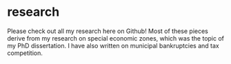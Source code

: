 # research
Please check out all my research here on Github!
Most of these pieces derive from my research on special economic zones, which was the topic of my PhD dissertation. I have also written on municipal bankruptcies and tax competition.
